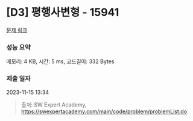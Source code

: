 # [D3] 평행사변형 - 15941 

[문제 링크](https://swexpertacademy.com/main/code/problem/problemDetail.do?contestProbId=AYVgOZEKOpcDFAQK) 

### 성능 요약

메모리: 4 KB, 시간: 5 ms, 코드길이: 332 Bytes

### 제출 일자

2023-11-15 13:34



> 출처: SW Expert Academy, https://swexpertacademy.com/main/code/problem/problemList.do